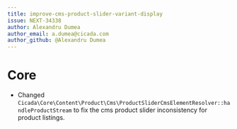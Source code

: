 ```yaml
---
title: improve-cms-product-slider-variant-display
issue: NEXT-34338
author: Alexandru Dumea
author_email: a.dumea@cicada.com
author_github: @Alexandru Dumea
---
```

# Core
* Changed `Cicada\Core\Content\Product\Cms\ProductSliderCmsElementResolver::handleProductStream` to fix the cms product slider inconsistency for product listings.
